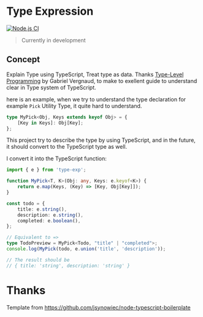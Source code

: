 # Type Expression

[![Node.js CI](https://github.com/mildronize/type-exp/actions/workflows/nodejs.yml/badge.svg)](https://github.com/mildronize/type-exp/actions/workflows/nodejs.yml)

> Currently in development

## Concept

Explain Type using TypeScript, Treat type as data. Thanks [Type-Level Programming](https://type-level-typescript.com/) by Gabriel Vergnaud, to make to exellent guide to understand clear in Type system of TypeScript.

here is an example, when we try to understand the type declaration for example `Pick` Utility Type, it quite hard to understand.

```ts
type MyPick<Obj, Keys extends keyof Obj> = {
    [Key in Keys]: Obj[Key];
};
```

This project try to describe the type by using TypeScript, and in the future, it should convert to the TypeScript type as well.

I convert it into the TypeScript function:

```ts
import { e } from 'type-exp';

function MyPick<T, K>(Obj: any, Keys: e.keyof<K>) {
    return e.map(Keys, (Key) => [Key, Obj[Key]]);
}

const todo = {
    title: e.string(),
    description: e.string(),
    completed: e.boolean(),
};

// Equivalent to =>
type TodoPreview = MyPick<Todo, "title" | "completed">;
console.log(MyPick(todo, e.union('title', 'description'));

// The result should be
// { title: 'string', description: 'string' }
```

# Thanks 
Template from https://github.com/jsynowiec/node-typescript-boilerplate